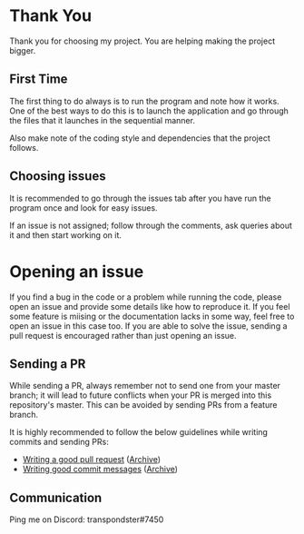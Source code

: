 # Thank You

Thank you for choosing my project. You are helping making the project bigger.

<!-- Follow the golder rule 

> Code, Document, Raise Issues and Review like you have to explain everything to a new developer without saying a word.
-->

## First Time

The first thing to do always is to run the program and note how it works. One of the best ways to do this is to launch the application and go through the files that it launches in the sequential manner.

Also make note of the coding style and dependencies that the project follows.

## Choosing issues

It is recommended to go through the issues tab after you have run the program once and look for easy issues.

If an issue is not assigned; follow through the comments, ask queries about it and then start working on it.

# Opening an issue
If you find a bug in the code or a problem while running the code, please open an issue and provide some details like how to reproduce it.
If you feel some feature is miising or the documentation lacks in some way, feel free to open an issue in this case too. 
If you are able to solve the issue, sending a pull request is encouraged rather than just opening an issue.

## Sending a PR

While sending a PR, always remember not to send one from your master branch; it will lead to future conflicts when your PR is merged into this repository's master. This can be avoided by sending PRs from a feature branch.

It is highly recommended to follow the below guidelines while writing commits and sending PRs:

- [Writing a good pull request][1] ([Archive][2])
- [Writing good commit messages][3] ([Archive][4])

[1]: https://blog.github.com/2015-01-21-how-to-write-the-perfect-pull-request/
[2]: https://archive.is/EcSyE#selection-445.4-445.43
[3]: https://code.likeagirl.io/useful-tips-for-writing-better-git-commit-messages-808770609503?gi=7c67de2ad7c0
[4]: https://archive.is/W1h2O#selection-199.0-199.50

## Communication
Ping me on Discord: transpondster#7450
